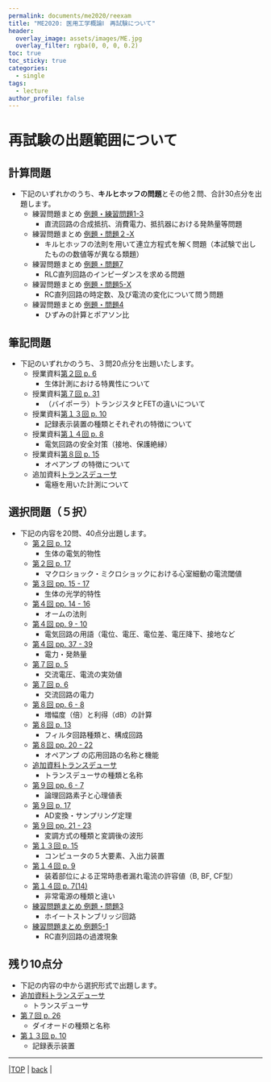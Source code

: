 ```yaml
---
permalink: documents/me2020/reexam
title: "ME2020: 医用工学概論Ⅰ　再試験について"
header:
  overlay_image: assets/images/ME.jpg
  overlay_filter: rgba(0, 0, 0, 0.2)
toc: true
toc_sticky: true
categories:
  - single
tags:
  - lecture
author_profile: false
---
```


# 再試験の出題範囲について
## 計算問題  
* 下記のいずれかのうち、**キルヒホッフの問題**とその他２問、合計30点分を出題します。
  * 練習問題まとめ [例題・練習問題1-3](../attached/exercise_9up.pdf#page=2)  
    * 直流回路の合成抵抗、消費電力、抵抗器における発熱量等問題  
  * 練習問題まとめ [例題・問題２-X](../attached/exercise_9up.pdf#page=2)
    * キルヒホッフの法則を用いて連立方程式を解く問題（本試験で出したものの数値等が異なる類題）  
  * 練習問題まとめ [例題・問題7](../attached/exercise_9up.pdf#page=6)
    * RLC直列回路のインピーダンスを求める問題  
  * 練習問題まとめ [例題・問題5-X](../attached/exercise_9up.pdf#page=4)
    * RC直列回路の時定数、及び電流の変化について問う問題  
  * 練習問題まとめ [例題・問題4](../attached/exercise_9up.pdf#page=4)
    * ひずみの計算とポアソン比  
  
## 筆記問題
* 下記のいずれかのうち、３問20点分を出題いたします。
  * 授業資料[第２回 p. 6](../attached/lecture2_cmp.pdf#page=6)
    * 生体計測における特異性について  
  * 授業資料[第７回 p. 31](../attached/lecture7_cmp.pdf#page=31)
    * （バイポーラ）トランジスタとFETの違いについて  
  * 授業資料[第１３回 p. 10](../attached/lecture13_cmp.pdf#page=10)
    * 記録表示装置の種類とそれぞれの特徴について  
  * 授業資料[第１４回 p.  8](../attached/lecture14.pdf#page=8)
    * 電気回路の安全対策（接地、保護絶縁）  
  * 授業資料[第８回 p. 15](../attached/lecture8.pdf#page=15)
    * オペアンプ の特徴について  
  * 追加資料[トランスデューサ](../attached/transducer.pdf#page=2)
    * 電極を用いた計測について  
  
## 選択問題（５択）  
* 下記の内容を20問、40点分出題します。  
  * [第２回 p. 12](../attached/lecture2_cmp.pdf#page=12) 
    * 生体の電気的物性  
  * [第２回 p. 17](../attached/lecture2_cmp.pdf#page=17)
    * マクロショック・ミクロショックにおける心室細動の電流閾値  
  * [第３回 pp. 15 - 17](../attached/lecture3.pdf#page=15)
    * 生体の光学的特性  
  * [第４回 pp. 14 - 16](../attached/lecture4.pdf#page=14)
    * オームの法則  
  * [第４回 pp. 9 - 10](../attached/lecture4.pdf#page=9)
    * 電気回路の用語（電位、電圧、電位差、電圧降下、接地など  
  * [第４回 pp. 37 - 39](../attached/lecture4.pdf#page=37)
    * 電力・発熱量
  * [第７回 p. 5](../attached/lecture7_cmp.pdf#page=5)
    * 交流電圧、電流の実効値
  * [第７回 p. 6](../attached/lecture7_cmp.pdf#page=6)
    * 交流回路の電力  
  * [第８回 pp. 6 - 8](../attached/lecture8.pdf#page=6)
    * 増幅度（倍）と利得（dB）の計算  
  * [第８回 p. 13](../attached/lecture8.pdf#page=13)
    * フィルタ回路種類と、構成回路  
  * [第８回 pp. 20 - 22](../attached/lecture8.pdf#page=20)
    * オペアンプ の応用回路の名称と機能 
  * [追加資料トランスデューサ](../attached/transducer.pdf)
    * トランスデューサの種類と名称 
  * [第９回 pp. 6 - 7](../attached/lecture9.pdf#page=6)
    * 論理回路素子と心理値表  
  * [第９回 p. 17](../attached/lecture9.pdf#page=17)
    * AD変換・サンプリング定理  
  * [第９回 pp. 21 - 23](../attached/lecture9.pdf#page=21)
    * 変調方式の種類と変調後の波形  
  * [第１３回 p. 15](../attached/lecture13_cmp.pdf#page=15)
    * コンピュータの５大要素、入出力装置  
  * [第１４回 p. 9](../attached/lecture14.pdf#page=9)
    * 装着部位による正常時患者漏れ電流の許容値（B, BF, CF型）  
  * [第１４回 p. 7(14) ](../attached/lecture14.pdf#page=14)
    * 非常電源の種類と違い  
  * [練習問題まとめ 例題・問題3](../attached/exercise_9up.pdf#page=3)
    * ホイートストンブリッジ回路  
  * [練習問題まとめ 例題5-1](../attached/exercise_9up.pdf#page=4)
    * RC直列回路の過渡現象  

## 残り10点分
*  下記の内容の中から選択形式で出題します。
  * [追加資料トランスデューサ](../attached/transducer.pdf)  
    * トランスデューサ
  * [第７回 p. 26](../attached/lecture7_cmp.pdf#page=26)
    * ダイオードの種類と名称
  * [第１３回 p. 10](../attached/lecture13_cmp.pdf#page=10)
    * 記録表示装置
  
---
  
|[TOP](/) | <a href="javascript:history.back()">back</a> |
